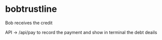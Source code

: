 # bobtrustline

Bob receives the credit 

API -> /api/pay to record the payment and show in terminal the debt deails

